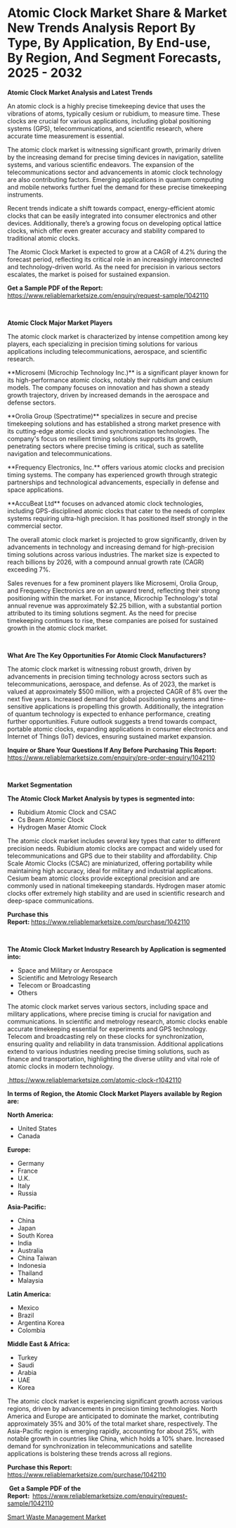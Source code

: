 <p><h1>Atomic Clock Market Share & Market New Trends Analysis Report By Type, By Application, By End-use, By Region, And Segment Forecasts, 2025 - 2032</h1></p><p><strong>Atomic Clock Market Analysis and Latest Trends</strong></p>
<p><p>An atomic clock is a highly precise timekeeping device that uses the vibrations of atoms, typically cesium or rubidium, to measure time. These clocks are crucial for various applications, including global positioning systems (GPS), telecommunications, and scientific research, where accurate time measurement is essential.</p><p>The atomic clock market is witnessing significant growth, primarily driven by the increasing demand for precise timing devices in navigation, satellite systems, and various scientific endeavors. The expansion of the telecommunications sector and advancements in atomic clock technology are also contributing factors. Emerging applications in quantum computing and mobile networks further fuel the demand for these precise timekeeping instruments.</p><p>Recent trends indicate a shift towards compact, energy-efficient atomic clocks that can be easily integrated into consumer electronics and other devices. Additionally, there’s a growing focus on developing optical lattice clocks, which offer even greater accuracy and stability compared to traditional atomic clocks.</p><p>The Atomic Clock Market is expected to grow at a CAGR of 4.2% during the forecast period, reflecting its critical role in an increasingly interconnected and technology-driven world. As the need for precision in various sectors escalates, the market is poised for sustained expansion.</p></p>
<p><strong>Get a Sample PDF of the Report:&nbsp;</strong> <a href="https://www.reliablemarketsize.com/enquiry/request-sample/1042110?utm_campaign=3553&utm_medium=2&utm_source=Github&utm_content=ia&utm_term=06042025&utm_id=atomic-clock">https://www.reliablemarketsize.com/enquiry/request-sample/1042110</a></p>
<p>&nbsp;</p>
<p><strong>Atomic Clock Major Market Players</strong></p>
<p><p>The atomic clock market is characterized by intense competition among key players, each specializing in precision timing solutions for various applications including telecommunications, aerospace, and scientific research.</p><p>**Microsemi (Microchip Technology Inc.)** is a significant player known for its high-performance atomic clocks, notably their rubidium and cesium models. The company focuses on innovation and has shown a steady growth trajectory, driven by increased demands in the aerospace and defense sectors. </p><p>**Orolia Group (Spectratime)** specializes in secure and precise timekeeping solutions and has established a strong market presence with its cutting-edge atomic clocks and synchronization technologies. The company's focus on resilient timing solutions supports its growth, penetrating sectors where precise timing is critical, such as satellite navigation and telecommunications.</p><p>**Frequency Electronics, Inc.** offers various atomic clocks and precision timing systems. The company has experienced growth through strategic partnerships and technological advancements, especially in defense and space applications. </p><p>**AccuBeat Ltd** focuses on advanced atomic clock technologies, including GPS-disciplined atomic clocks that cater to the needs of complex systems requiring ultra-high precision. It has positioned itself strongly in the commercial sector.</p><p>The overall atomic clock market is projected to grow significantly, driven by advancements in technology and increasing demand for high-precision timing solutions across various industries. The market size is expected to reach billions by 2026, with a compound annual growth rate (CAGR) exceeding 7%.</p><p>Sales revenues for a few prominent players like Microsemi, Orolia Group, and Frequency Electronics are on an upward trend, reflecting their strong positioning within the market. For instance, Microchip Technology's total annual revenue was approximately $2.25 billion, with a substantial portion attributed to its timing solutions segment. As the need for precise timekeeping continues to rise, these companies are poised for sustained growth in the atomic clock market.</p></p>
<p>&nbsp;</p>
<p><strong>What Are The Key Opportunities For Atomic Clock Manufacturers?</strong></p>
<p><p>The atomic clock market is witnessing robust growth, driven by advancements in precision timing technology across sectors such as telecommunications, aerospace, and defense. As of 2023, the market is valued at approximately $500 million, with a projected CAGR of 8% over the next five years. Increased demand for global positioning systems and time-sensitive applications is propelling this growth. Additionally, the integration of quantum technology is expected to enhance performance, creating further opportunities. Future outlook suggests a trend towards compact, portable atomic clocks, expanding applications in consumer electronics and Internet of Things (IoT) devices, ensuring sustained market expansion.</p></p>
<p><strong>Inquire or Share Your Questions If Any Before Purchasing This Report:</strong> <a href="https://www.reliablemarketsize.com/enquiry/pre-order-enquiry/1042110?utm_campaign=3553&utm_medium=2&utm_source=Github&utm_content=ia&utm_term=06042025&utm_id=atomic-clock">https://www.reliablemarketsize.com/enquiry/pre-order-enquiry/1042110</a></p>
<p>&nbsp;</p>
<p><strong>Market Segmentation</strong></p>
<p><strong>The Atomic Clock Market Analysis by types is segmented into:</strong></p>
<p><ul><li>Rubidium Atomic Clock and CSAC</li><li>Cs Beam Atomic Clock</li><li>Hydrogen Maser Atomic Clock</li></ul></p>
<p><p>The atomic clock market includes several key types that cater to different precision needs. Rubidium atomic clocks are compact and widely used for telecommunications and GPS due to their stability and affordability. Chip Scale Atomic Clocks (CSAC) are miniaturized, offering portability while maintaining high accuracy, ideal for military and industrial applications. Cesium beam atomic clocks provide exceptional precision and are commonly used in national timekeeping standards. Hydrogen maser atomic clocks offer extremely high stability and are used in scientific research and deep-space communications.</p></p>
<p><strong>Purchase this Report:&nbsp;</strong><a href="https://www.reliablemarketsize.com/purchase/1042110?utm_campaign=3553&utm_medium=2&utm_source=Github&utm_content=ia&utm_term=06042025&utm_id=atomic-clock">https://www.reliablemarketsize.com/purchase/1042110</a></p>
<p>&nbsp;</p>
<p><strong>The Atomic Clock Market Industry Research by Application is segmented into:</strong></p>
<p><ul><li>Space and Military or Aerospace</li><li>Scientific and Metrology Research</li><li>Telecom or Broadcasting</li><li>Others</li></ul></p>
<p><p>The atomic clock market serves various sectors, including space and military applications, where precise timing is crucial for navigation and communications. In scientific and metrology research, atomic clocks enable accurate timekeeping essential for experiments and GPS technology. Telecom and broadcasting rely on these clocks for synchronization, ensuring quality and reliability in data transmission. Additional applications extend to various industries needing precise timing solutions, such as finance and transportation, highlighting the diverse utility and vital role of atomic clocks in modern technology.</p></p>
<p><a href="https://www.reliablemarketsize.com/atomic-clock-r1042110?utm_campaign=3553&utm_medium=2&utm_source=Github&utm_content=ia&utm_term=06042025&utm_id=atomic-clock">&nbsp;https://www.reliablemarketsize.com/atomic-clock-r1042110</a></p>
<p><strong>In terms of Region, the Atomic Clock Market Players available by Region are:</strong></p>
<p>
    <p> <strong> North America: </strong>
        <ul>
            <li>United States</li>
            <li>Canada</li>
        </ul>
        </p> 
    <p> <strong> Europe: </strong>
        <ul>
            <li>Germany</li>
            <li>France</li>
            <li>U.K.</li>
            <li>Italy</li>
            <li>Russia</li>
        </ul>
        </p> 
    <p> <strong> Asia-Pacific: </strong>
        <ul>
            <li>China</li>
            <li>Japan</li>
            <li>South Korea</li>
            <li>India</li>
            <li>Australia</li>
            <li>China Taiwan</li>
            <li>Indonesia</li>
            <li>Thailand</li>
            <li>Malaysia</li>
        </ul>
        </p> 
    <p> <strong> Latin America: </strong>
        <ul>
            <li>Mexico</li>
            <li>Brazil</li>
            <li>Argentina Korea</li>
            <li>Colombia</li>
        </ul>
        </p> 
    <p> <strong> Middle East & Africa: </strong>
        <ul>
            <li>Turkey</li>
            <li>Saudi</li>
            <li>Arabia</li>
            <li>UAE</li>
            <li>Korea</li>
        </ul>
    </p>
    </p>
<p><p>The atomic clock market is experiencing significant growth across various regions, driven by advancements in precision timing technologies. North America and Europe are anticipated to dominate the market, contributing approximately 35% and 30% of the total market share, respectively. The Asia-Pacific region is emerging rapidly, accounting for about 25%, with notable growth in countries like China, which holds a 10% share. Increased demand for synchronization in telecommunications and satellite applications is bolstering these trends across all regions.</p></p>
<p><strong>Purchase this Report: </strong><a href="https://www.reliablemarketsize.com/purchase/1042110?utm_campaign=3553&utm_medium=2&utm_source=Github&utm_content=ia&utm_term=06042025&utm_id=atomic-clock">https://www.reliablemarketsize.com/purchase/1042110</a></p>
<p>&nbsp;<strong>Get a Sample PDF of the Report:&nbsp;&nbsp;</strong><a href="https://www.reliablemarketsize.com/enquiry/request-sample/1042110?utm_campaign=3553&utm_medium=2&utm_source=Github&utm_content=ia&utm_term=06042025&utm_id=atomic-clock">https://www.reliablemarketsize.com/enquiry/request-sample/1042110</a></p>
<p><strong></strong></p>
<p><p><a href="https://github.com/azorrotutus/Market-Research-Report-List-1/blob/main/smart-waste-management-market.md?utm_campaign=3553&utm_medium=2&utm_source=Github&utm_content=ia&utm_term=06042025&utm_id=atomic-clock">Smart Waste Management Market</a></p></p>